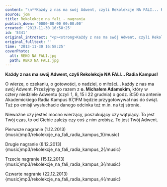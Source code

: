 ```yaml
---
content: "\n**Każdy z nas ma swój Adwent, czyli Rekolekcje NA FALI... Radia Kampus!**\n\r\n![images/newsy/REKO%20NA%20FALI.jpg](images/newsy/REKO%20NA%20FALI.jpg)\nO wierze, o czekaniu, o gotowości, o nadziei, o miłości... każdy z nas ma swój Adwent. Przeżyjmy go razem z **o. Michałem Adamskim**, który w cztery niedziele Adwentu (czyli 1, 8, 15 i 22 grudnia) o godz. 8:50 na antenie Akademickiego Radia Kampus 97,1FM będzie przygotowywał nas do świąt. Tuż po emisji wysłuchacie danego odcinka też m.in. na tej stronie.\n\n Nieważne czy jesteś mocno wierzący, poszukujący czy wątpiący. To jest Twój czas, to od Ciebie zależy czy coś z nim zrobisz. To jest Twój Adwent.\n\r\nPierwsze nagranie (1.12.2013)\n {music}mp3/rekolekcje_na_fali_radia_kampus_1{/music}\_\n\r\n\nDrugie nagranie (8.12.2013)\n{music}mp3/rekolekcje_na_fali_radia_kampus_2{/music} \_\n\r\n\nTrzecie nagranie (15.12.2013)\n{music}mp3/rekolekcje_na_fali_radia_kampus_3{/music} \_\_\n\r\n\nCzwarte nagranie (22.12.2013)\n{music}mp3/rekolekcje_na_fali_radia_kampus_4{/music} \_ \_\n"
source: jom
title: Rekolekcje na fali - nagrania
publish_down: '0000-00-00 00:00:00'
created: '2013-11-30 16:58:25'
id: '5341'
original_introtext: "<p><strong>Każdy z nas ma swój Adwent, czyli Rekolekcje NA FALI... Radia Kampus!</strong></p>\r\n<p style=\"text-align: justify;\"><img src=\"images/newsy/REKO%20NA%20FALI.jpg\" border=\"0\" width=\"570\" height=\"230\" style=\"display: block; margin-left: auto; margin-right: auto; border-width: 0px; border-color: currentColor; border-style: none;\" /><br />O wierze, o czekaniu, o gotowości, o nadziei, o miłości... każdy z nas ma swój Adwent. Przeżyjmy go razem z <strong>o. Michałem Adamskim</strong>, który w cztery niedziele Adwentu (czyli 1, 8, 15 i 22 grudnia) o godz. 8:50 na antenie Akademickiego Radia Kampus 97,1FM będzie przygotowywał nas do świąt. Tuż po emisji wysłuchacie danego odcinka też m.in. na tej stronie.<br /><br /> Nieważne czy jesteś mocno wierzący, poszukujący czy wątpiący. To jest Twój czas, to od Ciebie zależy czy coś z nim zrobisz. To jest Twój Adwent.</p>\r\n<p><br />Pierwsze nagranie (1.12.2013)<br /> {music}mp3/rekolekcje_na_fali_radia_kampus_1{/music}\_</p>\r\n<p>Drugie nagranie (8.12.2013)<br />{music}mp3/rekolekcje_na_fali_radia_kampus_2{/music} \_</p>\r\n<p>Trzecie nagranie (15.12.2013)<br />{music}mp3/rekolekcje_na_fali_radia_kampus_3{/music} \_\_</p>\r\n<p>Czwarte nagranie (22.12.2013)<br />{music}mp3/rekolekcje_na_fali_radia_kampus_4{/music} \_ \_</p>"
original_fulltext: ''
time: '2013-11-30 16:58:25'
coverPhoto:
  alt: REKO NA FALI.jpg
  path: REKO NA FALI.jpg
---
```

**Każdy z nas ma swój Adwent, czyli Rekolekcje NA FALI... Radia Kampus!**


O wierze, o czekaniu, o gotowości, o nadziei, o miłości... każdy z nas ma swój Adwent. Przeżyjmy go razem z **o. Michałem Adamskim**, który w cztery niedziele Adwentu (czyli 1, 8, 15 i 22 grudnia) o godz. 8:50 na antenie Akademickiego Radia Kampus 97,1FM będzie przygotowywał nas do świąt. Tuż po emisji wysłuchacie danego odcinka też m.in. na tej stronie.

 Nieważne czy jesteś mocno wierzący, poszukujący czy wątpiący. To jest Twój czas, to od Ciebie zależy czy coś z nim zrobisz. To jest Twój Adwent.

Pierwsze nagranie (1.12.2013)
 {music}mp3/rekolekcje_na_fali_radia_kampus_1{/music} 


Drugie nagranie (8.12.2013)
{music}mp3/rekolekcje_na_fali_radia_kampus_2{/music}  


Trzecie nagranie (15.12.2013)
{music}mp3/rekolekcje_na_fali_radia_kampus_3{/music}   


Czwarte nagranie (22.12.2013)
{music}mp3/rekolekcje_na_fali_radia_kampus_4{/music}    


<!--{{json:{"created_date":"2013-11-30 16:58:25","publish_down":"0000-00-00 00:00:00","id":"5341"}}}-->